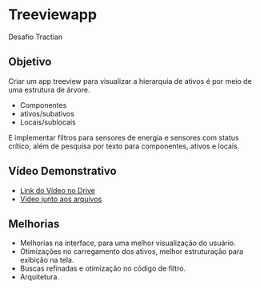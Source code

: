 # Treeviewapp

Desafio Tractian

## Objetivo

Criar um app treeview para visualizar a hierarquia de ativos é por meio de uma estrutura de árvore.
 - Componentes
 - ativos/subativos
 - Locais/sublocais

E implementar filtros para sensores de energia e sensores com status crítico, além de pesquisa por texto para componentes, ativos e locais.

## Vídeo Demonstrativo
- [Link do Vídeo no Drive](https://drive.google.com/file/d/1YTRIqx0d2KU3zPYo84pn5GR5H7dAeoNW/view?usp=drive_link)
- [Vídeo junto aos arquivos](treeview.mp4)


## Melhorias
- Melhorias na interface, para uma melhor visualização do usuário.
- Otimizações no carregamento dos ativos, melhor estruturação para exibição na tela.
- Buscas refinadas e otimização no código de filtro.
- Arquitetura.

